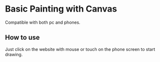 # Basic Painting with Canvas

Compatible with both pc and phones.

## How to use
Just click on the website with mouse or touch on the phone screen to start drawing.

